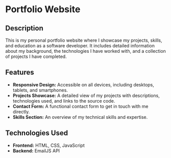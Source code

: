# Portfolio Website

## Description
This is my personal portfolio website where I showcase my projects, skills, and education as a software developer. It includes detailed information about my background, the technologies I have worked with, and a collection of projects I have completed.

## Features
- **Responsive Design:** Accessible on all devices, including desktops, tablets, and smartphones.
- **Projects Showcase:** A detailed view of my projects with descriptions, technologies used, and links to the source code.
- **Contact Form:** A functional contact form to get in touch with me directly.
- **Skills Section:** An overview of my technical skills and expertise.

## Technologies Used
- **Frontend:** HTML, CSS, JavaScript
- **Backend:** EmailJS API
